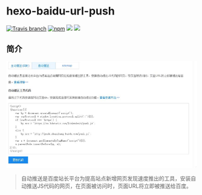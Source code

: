 # hexo-baidu-url-push

[![Travis branch](https://img.shields.io/travis/rust-lang/rust/master.svg)]()
 [![npm](https://img.shields.io/npm/l/express.svg)](https://github.com/xuanmiaog/hexo-baidu-url-push/blob/master/LICENSE) 
[![](https://img.shields.io/badge/Hexo-2.4%2B-brightgreen.svg)](http://hexo.io) 
[![](https://img.shields.io/badge/npm-v0.1.0-lightgrey.svg)](https://www.npmjs.com/package/hexo-baidu-url-push)

## 简介

![](/jspush.jpg)
> 自动推送是百度站长平台为提高站点新增网页发现速度推出的工具，安装自动推送JS代码的网页，在页面被访问时，页面URL将立即被推送给百度。